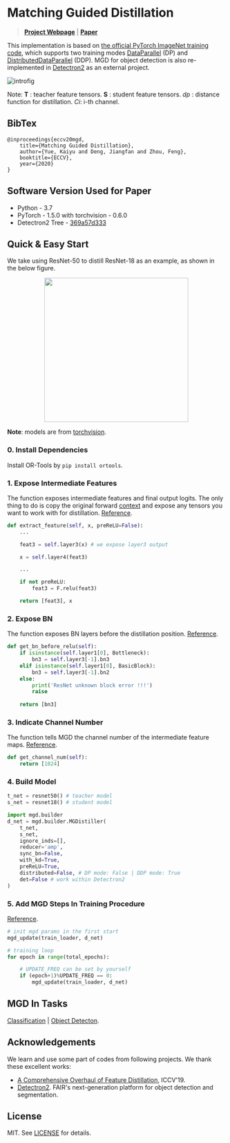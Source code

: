 Matching Guided Distillation
===

> [**Project Webpage**](http://kaiyuyue.com/mgd) | [**Paper**](https://arxiv.org/abs/2008.09958)

This implementation is based on [the official PyTorch ImageNet training code](https://github.com/pytorch/examples/tree/master/imagenet), 
which supports two training modes [DataParallel](https://pytorch.org/docs/stable/generated/torch.nn.DataParallel.html#torch.nn.DataParallel) (DP) and [DistributedDataParallel](https://pytorch.org/docs/stable/distributed.html) (DDP).
MGD for object detection is also re-implemented in [Detectron2](https://github.com/facebookresearch/detectron2) as an external project.

![introfig](.github/intro@mgd.light.svg)

Note: **T** : teacher feature tensors. **S** : student feature tensors. *dp* : distance function for distillation. *Ci*: i-th channel.

## BibTex

```
@inproceedings{eccv20mgd,
    title={Matching Guided Distillation},
    author={Yue, Kaiyu and Deng, Jiangfan and Zhou, Feng},
    booktitle={ECCV},
    year={2020}
}
```

## Software Version Used for Paper

- Python - 3.7
- PyTorch - 1.5.0 with torchvision - 0.6.0
- Detectron2 Tree - [369a57d333](https://github.com/facebookresearch/detectron2/tree/369a57d333ff9c05c9dd42ab3c3d8156860dc710)

## Quick & Easy Start

We take using ResNet-50 to distill ResNet-18 as an example, as shown in the below figure.

<div align="center">
    <img src=".github/demo.png", width="333">
</div>

**Note**: models are from [torchvision](https://github.com/pytorch/vision/tree/master/torchvision/models).

### 0. Install Dependencies

Install OR-Tools by `pip install ortools`.

### 1. Expose Intermediate Features

The function exposes intermediate features and final output logits. The only thing to do is copy the original forward [context](https://github.com/pytorch/vision/blob/master/torchvision/models/resnet.py#L230-L246) and expose any tensors you want to work with for distillation. [Reference](./cls/models/resnet.py#L252-L273).
    
```python
def extract_feature(self, x, preReLU=False):
    ...

    feat3 = self.layer3(x) # we expose layer3 output

    x = self.layer4(feat3)

    ...

    if not preReLU:
        feat3 = F.relu(feat3)

    return [feat3], x
```

### 2. Expose BN

The function exposes BN layers before the distillation position. [Reference](./cls/models/resnet.py#L232-L247).

```python
def get_bn_before_relu(self):
    if isinstance(self.layer1[0], Bottleneck):
        bn3 = self.layer3[-1].bn3
    elif isinstance(self.layer1[0], BasicBlock):
        bn3 = self.layer3[-1].bn2
    else:
        print('ResNet unknown block error !!!')
        raise
    
    return [bn3]
```

### 3. Indicate Channel Number

The function tells MGD the channel number of the intermediate feature maps. [Reference](./cls/models/resnet.py#L249-L250).

```python
def get_channel_num(self):
    return [1024]
```

### 4. Build Model

```python
t_net = resnet50() # teacher model
s_net = resnet18() # student model

import mgd.builder
d_net = mgd.builder.MGDistiller(
    t_net,
    s_net,
    ignore_inds=[],
    reducer='amp',
    sync_bn=False,
    with_kd=True,
    preReLU=True,
    distributed=False, # DP mode: False | DDP mode: True
    det=False # work within Detectron2
)
```

### 5. Add MGD Steps In Training Procedure

[Reference](./cls/main_mgd.py#L519-L538).

```python
# init mgd params in the first start
mgd_update(train_loader, d_net)

# training loop
for epoch in range(total_epochs):

    # UPDATE_FREQ can be set by yourself
    if (epoch+1)%UPDATE_FREQ == 0:
        mgd_update(train_loader, d_net)
```

## MGD In Tasks

[Classification](./cls) | [Object Detecton](./d2).

## Acknowledgements

We learn and use some part of codes from following projects. We thank these excellent works:

* [A Comprehensive Overhaul of Feature Distillation](https://github.com/clovaai/overhaul-distillation), ICCV'19.
* [Detectron2](https://github.com/facebookresearch/detectron2). FAIR's next-generation platform for object detection and segmentation.

## License

MIT. See [LICENSE](./LICENSE) for details.
